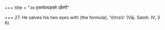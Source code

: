 +++
title = "२७ वृत्रस्येत्यङ्क्ते ऽक्षिणी"

+++
27. He salves his two eyes with (the formula), 'Vṛtra’s' (Vāj. Saṃh. IV, 3 b).
